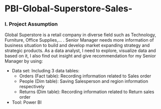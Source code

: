 # PBI-Global-Superstore-Sales-
### **I. Project Assumption**
Global Superstore is a retail company in diverse field such as Technology, Furniture, Office Supplies,... . Senior Manager needs more information of business situation to build and develop market expanding strategy and strategic products. As a data analyst, I need to explore, visualize data and based on it, I also find out insight and give recommendation for my Senior Manager by using:
- Data set: Including 3 data tables:
  + Orders (Fact table): Recording information related to Sales order
  + People (Dim table): Saving Salesperson and region information respectively
  + Returns (Dim table): Recording information related to Return sales order
- Tool: Power BI
